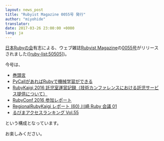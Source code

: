 ```yaml
---
layout: news_post
title: "Rubyist Magazine 0055号 発行"
author: "miyohide"
translator:
date: 2017-03-26 23:00:00 +0000
lang: ja
---
```


[日本Rubyの会][1]有志による、ウェブ雑誌[Rubyist Magazine][2]の[0055号][3]がリリースされました([\[ruby-list:50505\]][4])。

今号は、

* [巻頭言](http://magazine.rubyist.net/?0055-ForeWord)
* [PyCallがあればRubyで機械学習ができる](http://magazine.rubyist.net/?0055-pycall)
* [RubyKaigi 2016 託児室運営記録（技術カンファレンスにおける託児サービス提供について）](http://magazine.rubyist.net/?0055-RubyKaigi2016Nursery)
* [RubyConf 2016 参加レポート](http://magazine.rubyist.net/?0055-RubyConf2016Report)
* [RegionalRubyKaigi レポート (60) 川崎 Ruby 会議 01](http://magazine.rubyist.net/?0055-KawasakiRubyKaigi01Report)
* [るびまアクセスランキング Vol.55](http://magazine.rubyist.net/?0055-RubyistMagazineRanking)

という構成となっています。

お楽しみください。

[1]: http://ruby-no-kai.org
[2]: http://magazine.rubyist.net/
[3]: http://magazine.rubyist.net/?0055
[4]: https://blade.ruby-lang.org/ruby-list/50505
